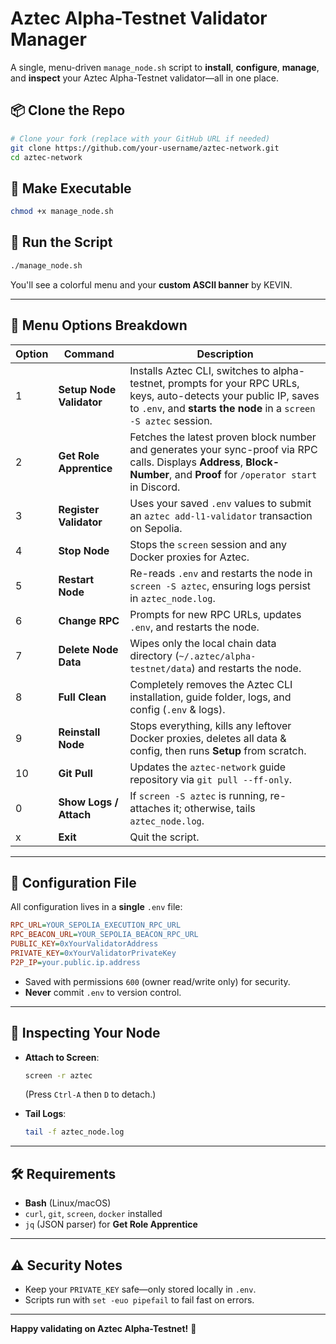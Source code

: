 # Aztec Alpha-Testnet Validator Manager

A single, menu-driven `manage_node.sh` script to **install**, **configure**, **manage**, and **inspect** your Aztec Alpha-Testnet validator—all in one place.

## 📦 Clone the Repo

```bash
# Clone your fork (replace with your GitHub URL if needed)
git clone https://github.com/your-username/aztec-network.git
cd aztec-network
```

## 🔧 Make Executable

```bash
chmod +x manage_node.sh
```

## 🚀 Run the Script

```bash
./manage_node.sh
```

You'll see a colorful menu and your **custom ASCII banner** by KEVIN.

---

## 📖 Menu Options Breakdown

| Option | Command                  | Description                                                                                                                                                                           |
| ------ | ------------------------ | ------------------------------------------------------------------------------------------------------------------------------------------------------------------------------------- |
| 1      | **Setup Node Validator** | Installs Aztec CLI, switches to alpha-testnet, prompts for your RPC URLs, keys, auto-detects your public IP, saves to `.env`, and **starts the node** in a `screen -S aztec` session. |
| 2      | **Get Role Apprentice**  | Fetches the latest proven block number and generates your sync-proof via RPC calls. Displays **Address**, **Block-Number**, and **Proof** for `/operator start` in Discord.           |
| 3      | **Register Validator**   | Uses your saved `.env` values to submit an `aztec add-l1-validator` transaction on Sepolia.                                                                                           |
| 4      | **Stop Node**            | Stops the `screen` session and any Docker proxies for Aztec.                                                                                                                          |
| 5      | **Restart Node**         | Re-reads `.env` and restarts the node in `screen -S aztec`, ensuring logs persist in `aztec_node.log`.                                                                                |
| 6      | **Change RPC**           | Prompts for new RPC URLs, updates `.env`, and restarts the node.                                                                                                                      |
| 7      | **Delete Node Data**     | Wipes only the local chain data directory (`~/.aztec/alpha-testnet/data`) and restarts the node.                                                                                      |
| 8      | **Full Clean**           | Completely removes the Aztec CLI installation, guide folder, logs, and config (`.env` & logs).                                                                                        |
| 9      | **Reinstall Node**       | Stops everything, kills any leftover Docker proxies, deletes all data & config, then runs **Setup** from scratch.                                                                     |
| 10     | **Git Pull**             | Updates the `aztec-network` guide repository via `git pull --ff-only`.                                                                                                                |
| 0      | **Show Logs / Attach**   | If `screen -S aztec` is running, re-attaches it; otherwise, tails `aztec_node.log`.                                                                                                   |
| x      | **Exit**                 | Quit the script.                                                                                                                                                                      |

---

## 📄 Configuration File

All configuration lives in a **single** `.env` file:

```ini
RPC_URL=YOUR_SEPOLIA_EXECUTION_RPC_URL
RPC_BEACON_URL=YOUR_SEPOLIA_BEACON_RPC_URL
PUBLIC_KEY=0xYourValidatorAddress
PRIVATE_KEY=0xYourValidatorPrivateKey
P2P_IP=your.public.ip.address
```

* Saved with permissions `600` (owner read/write only) for security.
* **Never** commit `.env` to version control.

---

## 📜 Inspecting Your Node

* **Attach to Screen**:

  ```bash
  screen -r aztec
  ```

  (Press `Ctrl-A` then `D` to detach.)

* **Tail Logs**:

  ```bash
  tail -f aztec_node.log
  ```

---

## 🛠️ Requirements

* **Bash** (Linux/macOS)
* `curl`, `git`, `screen`, `docker` installed
* `jq` (JSON parser) for **Get Role Apprentice**

---

## ⚠️ Security Notes

* Keep your `PRIVATE_KEY` safe—only stored locally in `.env`.
* Scripts run with `set -euo pipefail` to fail fast on errors.

---

**Happy validating on Aztec Alpha-Testnet!** 🚀
